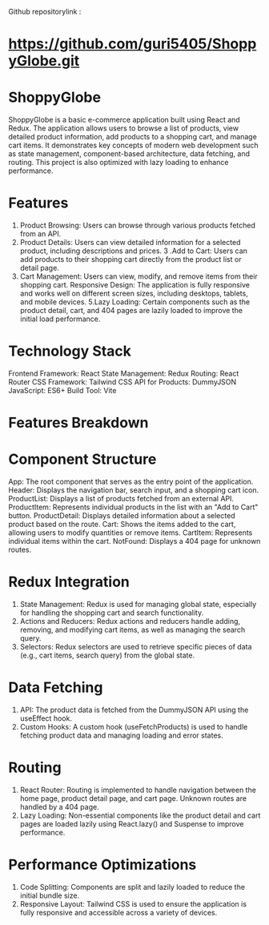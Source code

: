 Github repositorylink :
 # https://github.com/guri5405/ShoppyGlobe.git

# ShoppyGlobe
ShoppyGlobe is a basic e-commerce application built using React and Redux. The application allows users to browse a list of products, view detailed product information, add products to a shopping cart, and manage cart items. It demonstrates key concepts of modern web development such as state management, component-based architecture, data fetching, and routing. This project is also optimized with lazy loading to enhance performance.

# Features
1. Product Browsing: Users can browse through various products fetched from an API.
2. Product Details: Users can view detailed information for a selected product, including descriptions and prices.
3 .Add to Cart: Users can add products to their shopping cart directly from the product list or detail page.
4. Cart Management: Users can view, modify, and remove items from their shopping cart.
Responsive Design: The application is fully responsive and works well on different screen sizes, including desktops, tablets, and mobile devices.
5.Lazy Loading: Certain components such as the product detail, cart, and 404 pages are lazily loaded to improve the initial load performance.

# Technology Stack
Frontend Framework: React
State Management: Redux
Routing: React Router
CSS Framework: Tailwind CSS
API for Products: DummyJSON
JavaScript: ES6+
Build Tool: Vite

# Features Breakdown

# Component Structure
App: The root component that serves as the entry point of the application.
Header: Displays the navigation bar, search input, and a shopping cart icon.
ProductList: Displays a list of products fetched from an external API.
ProductItem: Represents individual products in the list with an "Add to Cart" button.
ProductDetail: Displays detailed information about a selected product based on the route.
Cart: Shows the items added to the cart, allowing users to modify quantities or remove items.
CartItem: Represents individual items within the cart.
NotFound: Displays a 404 page for unknown routes.

# Redux Integration
1. State Management: Redux is used for managing global state, especially for handling the shopping cart and search functionality.
2. Actions and Reducers: Redux actions and reducers handle adding, removing, and modifying cart items, as well as managing the search query.
3. Selectors: Redux selectors are used to retrieve specific pieces of data (e.g., cart items, search query) from the global state.

# Data Fetching
1. API: The product data is fetched from the DummyJSON API using the useEffect hook.
2. Custom Hooks: A custom hook (useFetchProducts) is used to handle fetching product data and managing loading and error states.

# Routing
1. React Router: Routing is implemented to handle navigation between the home page, product detail page, and cart page. Unknown routes are handled by a 404 page.
2. Lazy Loading: Non-essential components like the product detail and cart pages are loaded lazily using React.lazy() and Suspense to improve performance.

# Performance Optimizations
1. Code Splitting: Components are split and lazily loaded to reduce the initial bundle size.
2. Responsive Layout: Tailwind CSS is used to ensure the application is fully responsive and accessible across a variety of devices.
